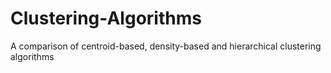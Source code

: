 # Clustering-Algorithms
A comparison of centroid-based, density-based and hierarchical clustering algorithms
